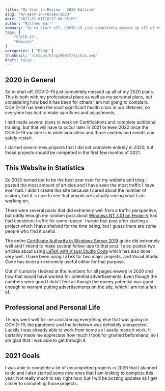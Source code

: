 ```yaml
---
title: "My Year in Review - 2020 Edition"
slug: "my-year-in-review-2020"
date: "2021-01-01T16:27:00-05:00"
author: "Matthew Burr"
summary: "So to start off, COVID-19 just completely messed up all of my 2020 plans. This is both with my professional plans as well as my personal plans."
tags: [
    "COVID-19",
    "Website"
]
categories: [ "Blog" ]
thumbnail: "/images/blog/00037/mjcbio.png"
draft: false
---
```


## 2020 in General ##

So to start off, COVID-19 just completely messed up all of my 2020 plans. This is both with my professional plans as well as my personal plans, but considering how bad it has been for others I am not going to complain. COVID-19 has been the most significant health crisis in our lifetimes, so everyone has had to make sacrifices and adjustments.

I had made several plans to work on Certifications and complete additional training, but that will have to occur later in 2021 or even 2022 once the COVID-19 vaccine is in wide circulation and those centres and events can safely restart.

I started several new projects that I did not complete entirely in 2020, but those projects should be competed in the first few months of 2021.

## This Website in Statistics ##

So 2020 turned out to be the best year ever for my website and blog. I posted the most amount of articles and I have seen the most traffic I have ever had. I didn't create this site because I cared about the number of visitors, but it is nice to see that people are actually seeing what I am working on.

There were several posts that did extremely well from a traffic perspective, but oddly enough my random post about [Windows NT 3.51 on Hyper-V](/blog/2018/09/25/windows-nt-351-hyper-v/) has had consistent traffic for some reason. I wrote that post after starting a project which I have shelved for the time being, but I guess there are some people who find it useful.

The entire [Certificate Authority in Windows Server 2019](/blog/2020/03/09/certificate-authority-windows-server-2019/) guide did extremely well and I intend to make several follow-ups to that post. I also posted two articles about using [LaTeX with Visual Studio Code](/blog/2020/01/23/visual-studio-code-with-latex/) which has also done very well. I have been using LaTeX for two major projects, and Visual Studio Code has been an extremely useful editor for that purpose.

Out of curiosity I looked at the numbers for all pages viewed in 2020 and how that would have worked for potential advertisements. Even though the numbers were good I didn't feel as though the money potential was good enough to warrant putting advertisements on the site, which I am not a fan of.

## Professional and Personal Life ##

Things went well for me considering everything else that was going on. COVID-19, the pandemic and the lockdown was definitely unexpected. Luckily I was already able to work from home so I easily made it work. It certainly made me appreciate how much I took for granted beforehand, so I am glad that I was able to get through it.

## 2021 Goals ##

I was able to complete a lot of uncompleted projects in 2020 that I planned to do and I also started some new ones that I am looking to complete this year. Not really much to say right now, but I will be posting updates as I get closer to completing those projects.
